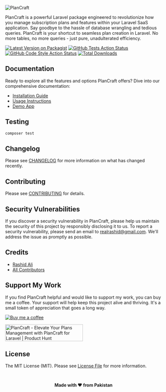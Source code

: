 ![PlanCraft](https://realrashid.github.io/plan-craft/assets/hero.63bbea69.webp)

PlanCraft is a powerful Laravel package engineered to revolutionize how you manage subscription plans and features within your Laravel SaaS application. Say goodbye to the hassle of database wrangling and tedious queries. PlanCraft is your shortcut to seamless plan creation in Laravel. No more tables, no more queries - just pure, unadulterated efficiency.

[![Latest Version on Packagist](https://img.shields.io/packagist/v/realrashid/plan-craft.svg?style=flat-square)](https://packagist.org/packages/realrashid/plan-craft)
[![GitHub Tests Action Status](https://img.shields.io/github/actions/workflow/status/realrashid/plan-craft/run-tests.yml?branch=main&label=tests&style=flat-square)](https://github.com/realrashid/plan-craft/actions?query=workflow%3Arun-tests+branch%3Amain)
[![GitHub Code Style Action Status](https://img.shields.io/github/actions/workflow/status/realrashid/plan-craft/fix-php-code-style-issues.yml?branch=main&label=code%20style&style=flat-square)](https://github.com/realrashid/plan-craft/actions?query=workflow%3A"Fix+PHP+code+style+issues"+branch%3Amain)
[![Total Downloads](https://img.shields.io/packagist/dt/realrashid/plan-craft.svg?style=flat-square)](https://packagist.org/packages/realrashid/plan-craft)

## Documentation

Ready to explore all the features and options PlanCraft offers? Dive into our comprehensive documentation:

- [Installation Guide](https://realrashid.github.io/plan-craft/guide/installation)
- [Usage Instructions](https://realrashid.github.io/plan-craft/usage/usage)
- [Demo App](https://realrashid.github.io/plan-craft/demo/demo)

## Testing

```bash
composer test
```

## Changelog

Please see [CHANGELOG](CHANGELOG.md) for more information on what has changed recently.

## Contributing

Please see [CONTRIBUTING](CONTRIBUTING.md) for details.

## Security Vulnerabilities

If you discover a security vulnerability in PlanCraft, please help us maintain the security of this project by responsibly disclosing it to us. To report a security vulnerability, please send an email to [realrashid@gmail.com](mailto:realrashid@gmail.com). We'll address the issue as promptly as possible.

## Credits

- [Rashid Ali](https://github.com/realrashid)
- [All Contributors](../../contributors)

## Support My Work 

If you find PlanCraft helpful and would like to support my work, you can buy me a coffee. Your support will help keep this project alive and thriving. It's a small token of appreciation that goes a long way.

[![Buy me a coffee](https://cdn.buymeacoffee.com/buttons/default-orange.png)](https://www.buymeacoffee.com/realrashid)

<a href="https://www.producthunt.com/posts/plancraft?utm_source=badge-featured&utm_medium=badge&utm_souce=badge-plancraft" target="_blank"><img src="https://api.producthunt.com/widgets/embed-image/v1/featured.svg?post_id=458190&theme=light" alt="PlanCraft - Elevate&#0032;Your&#0032;Plans&#0032;Management&#0032;with&#0032;PlanCraft&#0032;for&#0032;Laravel | Product Hunt" style="width: 250px; height: 54px;" width="250" height="54" /></a>

## License

The MIT License (MIT). Please see [License File](LICENSE.md) for more information.

<br />
<p align="center"> <b>Made with ❤️ from Pakistan</b> </p>
